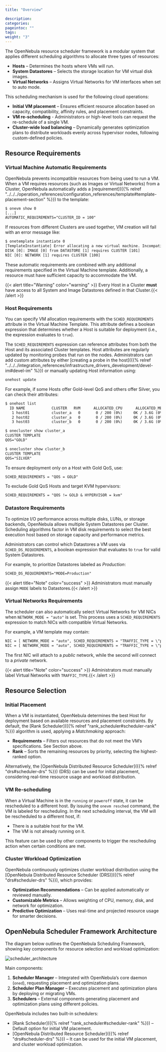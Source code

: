 ```yaml
---
title: "Overview"

description:
categories:
pageintoc: ""
tags:
weight: "3"
---
```


<a id="scheduler-overview"></a>

<!--# Resource Scheduler Overview -->

The OpenNebula resource scheduler framework is a modular system that applies different scheduling algorithms to allocate three types of resources:

- **Hosts** – Determines the hosts where VMs will run.
- **System Datastores** – Selects the storage location for VM virtual disk images.
- **Virtual Networks** – Assigns Virtual Networks for VM interfaces when set to auto mode.

This scheduling mechanism is used for the following cloud operations:

- **Initial VM placement** – Ensures efficient resource allocation based on capacity, compatibility, affinity rules, and placement constraints.
- **VM re-scheduling** - Administrators or high-level tools can request the re-schedule of a single VM.
- **Cluster-wide load balancing** – Dynamically generates optimization plans to distribute workloads evenly across hypervisor nodes, following custom-defined policies.

## Resource Requirements

### Virtual Machine Automatic Requirements

OpenNebula prevents incompatible resources from being used to run a VM. When a VM requires resources (such as Images or Virtual Networks) from a Cluster, OpenNebula automatically adds a [requirement]({{% relref "../../../operation_references/configuration_references/template#template-placement-section" %}}) to the template:

```default
$ onevm show 0
[...]
AUTOMATIC_REQUIREMENTS="CLUSTER_ID = 100"
```

If resources from different Clusters are used together, VM creation will fail with an error message like:

```default
$ onetemplate instantiate 0
[TemplateInstantiate] Error allocating a new virtual machine. Incompatible cluster IDs.
DISK [0]: IMAGE [0] from DATASTORE [1] requires CLUSTER [101]
NIC [0]: NETWORK [1] requires CLUSTER [100]
```

These automatic requirements are combined with any additional requirements specified in the Virtual Machine template. Additionally, a resource must have sufficient capacity to accommodate the VM.

{{< alert title="Warning" color="warning" >}}
Every Host in a Cluster **must** have access to all System and Image Datastores defined in that Cluster.{{< /alert >}} 

### Host Requirements

You can specify VM allocation requirements with the `SCHED_REQUIREMENTS` attribute in the Virtual Machine Template. This attribute defines a boolean expression that determines whether a Host is suitable for deployment (i.e., the expression evaluates to `true`).

The `SCHED_REQUIREMENTS` expression can reference attributes from both the Host and its associated Cluster templates. Host attributes are regularly updated by monitoring probes that run on the nodes. Administrators can add custom attributes by either [creating a probe in the host]({{% relref "../../../integration_references/infrastructure_drivers_development/devel-im#devel-im" %}}) or manually updating Host information using:

```default
onehost update
```

For example, if some Hosts offer Gold-level QoS and others offer Silver, you can check their attributes:

```default
$ onehost list
  ID NAME            CLUSTER   RVM      ALLOCATED_CPU      ALLOCATED_MEM STAT
   1 host01          cluster_a   0       0 / 200 (0%)     0K / 3.6G (0%) on
   2 host02          cluster_a   0       0 / 200 (0%)     0K / 3.6G (0%) on
   3 host03          cluster_b   0       0 / 200 (0%)     0K / 3.6G (0%) on

$ onecluster show cluster_a
CLUSTER TEMPLATE
QOS="GOLD"

$ onecluster show cluster_b
CLUSTER TEMPLATE
QOS="SILVER"
```

To ensure deployment only on a Host with Gold QoS, use:

```default
SCHED_REQUIREMENTS = "QOS = GOLD"
```

To exclude Gold QoS Hosts and target KVM hypervisors:

```default
SCHED_REQUIREMENTS = "QOS != GOLD & HYPERVISOR = kvm"
```

### Datastore Requirements

To optimize I/O performance across multiple disks, LUNs, or storage backends, OpenNebula allows multiple System Datastores per Cluster. Scheduling algorithms factor in VM disk requirements to select the best execution host based on storage capacity and performance metrics.

Administrators can control which Datastores a VM uses via `SCHED_DS_REQUIREMENTS`, a boolean expression that evaluates to `true` for valid System Datastores.

For example, to prioritize Datastores labeled as *Production*:

```default
SCHED_DS_REQUIREMENTS="MODE=Production"
```

{{< alert title="Note" color="success" >}}
Administrators must manually assign `MODE` labels to Datastores.{{< /alert >}} 

### Virtual Networks Requirements

The scheduler can also automatically select Virtual Networks for VM NICs when `NETWORK_MODE = "auto"` is set. This process uses a `SCHED_REQUIREMENTS` expression to match NICs with compatible Virtual Networks.

For example, a VM template may contain:

```default
NIC = [ NETWORK_MODE = "auto", SCHED_REQUIREMENTS = "TRAFFIC_TYPE = \"public\"" ]
NIC = [ NETWORK_MODE = "auto", SCHED_REQUIREMENTS = "TRAFFIC_TYPE = \"private\"" ]
```

The first NIC will attach to a *public* network, while the second will connect to a *private* network.

{{< alert title="Note" color="success" >}}
Administrators must manually label Virtual Networks with `TRAFFIC_TYPE`.{{< /alert >}} 

## Resource Selection

### Initial Placement

When a VM is instantiated, OpenNebula determines the best Host for deployment based on available resources and placement constraints. By default, the [Rank Scheduler]({{% relref "rank_scheduler#scheduler-rank" %}}) algorithm is used, applying a *Matchmaking* approach:

- **Requirements** – Filters out resources that do not meet the VM’s specifications. See Section above.
- **Rank** – Sorts the remaining resources by priority, selecting the highest-ranked option.

Alternatively, the [OpenNebula Distributed Resource Scheduler]({{% relref "drs#scheduler-drs" %}}) (DRS) can be used for initial placement, considering real-time resource usage and workload distribution.

### VM Re-scheduling

When a Virtual Machine is in the `running` or `poweroff` state, it can be rescheduled to a different host. By issuing the `onevm resched` command, the VM is labeled for rescheduling. In the next scheduling interval, the VM will be rescheduled to a different host, if:

* There is a suitable host for the VM.
* The VM is not already running on it.

This feature can be used by other components to trigger the rescheduling action when certain conditions are met.

### Cluster Workload Optimization

OpenNebula continuously optimizes cluster workload distribution using the [OpenNebula Distributed Resource Scheduler (DRS)]({{% relref "drs#scheduler-drs" %}}), which provides:

- **Optimization Recommendations** – Can be applied automatically or reviewed manually.
- **Customizable Metrics** – Allows weighting of CPU, memory, disk, and network for optimization.
- **Predictive Optimization** – Uses real-time and projected resource usage for smarter decisions.

## OpenNebula Scheduler Framework Architecture

The diagram below outlines the OpenNebula Scheduling Framework, showing key components for resource selection and workload optimization:

![scheduler_architecture](/images/scheduler_architecture.png)

Main components:

1. **Scheduler Manager** – Integrated with OpenNebula’s core daemon (`oned`), requesting placement and optimization plans.
2. **Scheduler Plan Manager** – Executes placement and optimization plans by deploying or migrating VMs.
3. **Schedulers** – External components generating placement and optimization plans using different policies.

OpenNebula includes two built-in schedulers:

- [Rank Scheduler]({{% relref "rank_scheduler#scheduler-rank" %}}) – Default option for initial VM placement.
- [OpenNebula Distributed Resource Scheduler]({{% relref "drs#scheduler-drs" %}}) – It can be used for the initial VM placement, and cluster workload optimization.
